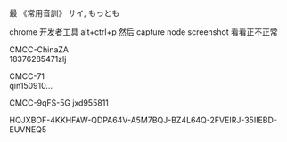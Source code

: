 

最
《常用音訓》
サイ, もっとも



chrome 开发者工具 alt+ctrl+p 然后 capture node screenshot 看看正不正常


CMCC-ChinaZA  
18376285471zlj  

CMCC-71  
qin150910...

CMCC-9qFS-5G
jxd955811



HQJXBOF-4KKHFAW-QDPA64V-A5M7BQJ-BZ4L64Q-2FVEIRJ-35IIEBD-EUVNEQ5

